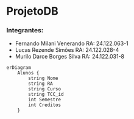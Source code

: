# ProjetoDB
### Integrantes:  
- Fernando Milani Venerando RA: 24.122.063-1<br>
- Lucas Rezende Simões RA: 24.122.028-4<br>
- Murilo Darce Borges Silva RA: 24.122.031-8

```mermaid
erDiagram
    Alunos {
        string Nome
        string RA
        string Curso
        string TCC_id
        int Semestre
        int Creditos
    }

```

